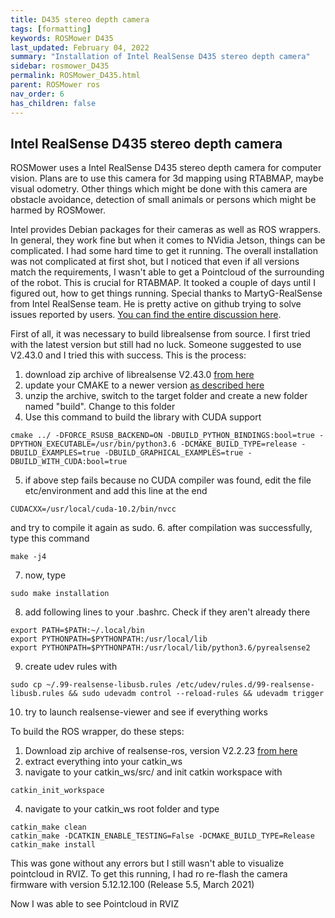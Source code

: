 ```yaml
---
title: D435 stereo depth camera
tags: [formatting]
keywords: ROSMower D435
last_updated: February 04, 2022
summary: "Installation of Intel RealSense D435 stereo depth camera"
sidebar: rosmower_D435
permalink: ROSMower_D435.html
parent: ROSMower ros
nav_order: 6
has_children: false
---
```

## Intel RealSense D435 stereo depth camera
ROSMower uses a Intel RealSense D435 stereo depth camera for computer vision. Plans are to use this camera for 3d mapping using RTABMAP, maybe visual odometry. Other
things which might be done with this camera are obstacle avoidance, detection of small animals or persons which might be harmed by ROSMower.

Intel provides Debian packages for their cameras as well as ROS wrappers. In general, they work fine but when it comes to NVidia Jetson, things can be complicated.
I had some hard time to get it running. The overall installation was not complicated at first shot, but I noticed that even if all versions match the requirements,
I wasn't able to get a Pointcloud of the surrounding of the robot. This is crucial for RTABMAP.
It tooked a couple of days until I figured out, how to get things running. Special thanks to MartyG-RealSense from Intel RealSense team. He is pretty active on github
trying to solve issues reported by users. [You can find the entire discussion here](https://github.com/IntelRealSense/realsense-ros/issues/1967#issuecomment-1027249574).

First of all, it was necessary to build librealsense from source. I first tried with the latest version but still had no luck. Someone suggested to use V2.43.0 and I tried
this with success. This is the process:
1. download zip archive of librealsense V2.43.0 [from here](https://github.com/IntelRealSense/librealsense/releases/tag/v2.43.0)
2. update your CMAKE to a newer version [as described here](https://github.com/IntelRealSense/librealsense/issues/6980#issuecomment-666858977)
3. unzip the archive, switch to the target folder and create a new folder named "build". Change to this folder
4. Use this command to build the library with CUDA support
```
cmake ../ -DFORCE_RSUSB_BACKEND=ON -DBUILD_PYTHON_BINDINGS:bool=true -DPYTHON_EXECUTABLE=/usr/bin/python3.6 -DCMAKE_BUILD_TYPE=release -DBUILD_EXAMPLES=true -DBUILD_GRAPHICAL_EXAMPLES=true -DBUILD_WITH_CUDA:bool=true
```
5. if above step fails because no CUDA compiler was found, edit the file etc/environment and add this line at the end
```
CUDACXX=/usr/local/cuda-10.2/bin/nvcc
```
and try to compile it again as sudo.
6. after compilation was successfully, type this command
```
make -j4
```
7. now, type
```
sudo make installation
```
8. add following lines to your .bashrc. Check if they aren't already there
```
export PATH=$PATH:~/.local/bin
export PYTHONPATH=$PYTHONPATH:/usr/local/lib
export PYTHONPATH=$PYTHONPATH:/usr/local/lib/python3.6/pyrealsense2
```
9. create udev rules with
```
sudo cp ~/.99-realsense-libusb.rules /etc/udev/rules.d/99-realsense-libusb.rules && sudo udevadm control --reload-rules && udevadm trigger
```
10. try to launch realsense-viewer and see if everything works

To build the ROS wrapper, do these steps:
1. Download zip archive of realsense-ros, version V2.2.23 [from here](https://github.com/IntelRealSense/realsense-ros/archive/refs/tags/2.2.23.zip)
2. extract everything into your catkin_ws
3. navigate to your catkin_ws/src/<path to realsense wrapper> and init catkin workspace with
```
catkin_init_workspace
```
4. navigate to your catkin_ws root folder and type 
```
catkin_make clean
catkin_make -DCATKIN_ENABLE_TESTING=False -DCMAKE_BUILD_TYPE=Release
catkin_make install
```

This was gone without any errors but I still wasn't able to visualize pointcloud in RVIZ. To get this running, I had ro re-flash the camera firmware
with version 5.12.12.100 (Release 5.5, March 2021)

Now I was able to see Pointcloud in RVIZ
